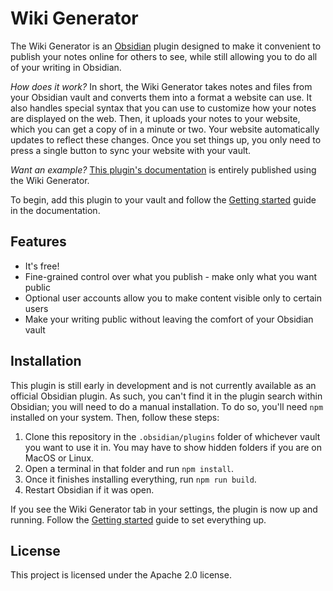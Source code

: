 # Wiki Generator

The Wiki Generator is an [Obsidian](https://obsidian.md/) plugin designed to make it convenient to publish your notes online for others to see, while still allowing you to do all of your writing in Obsidian.

*How does it work?* In short, the Wiki Generator takes notes and files from your Obsidian vault and converts them into a format a website can use. It also handles special syntax that you can use to customize how your notes are displayed on the web. Then, it uploads your notes to your website, which you can get a copy of in a minute or two. Your website automatically updates to reflect these changes. Once you set things up, you only need to press a single button to sync your website with your vault.

*Want an example?* [This plugin's documentation](https://wiki-generator-documentation.vercel.app/) is entirely published using the Wiki Generator.

To begin, add this plugin to your vault and follow the [Getting started](https://wiki-generator-documentation.vercel.app/getting-started) guide in the documentation.

## Features
- It's free!
- Fine-grained control over what you publish - make only what you want public
- Optional user accounts allow you to make content visible only to certain users
- Make your writing public without leaving the comfort of your Obsidian vault

## Installation
This plugin is still early in development and is not currently available as an official Obsidian plugin. As such, you can't find it in the plugin search within Obsidian; you will need to do a manual installation. To do so, you'll need `npm` installed on your system. Then, follow these steps:

1. Clone this repository in the `.obsidian/plugins` folder of whichever vault you want to use it in. You may have to show hidden folders if you are on MacOS or Linux.
2. Open a terminal in that folder and run `npm install`.
3. Once it finishes installing everything, run `npm run build`.
4. Restart Obsidian if it was open.

If you see the Wiki Generator tab in your settings, the plugin is now up and running. Follow the [Getting started](https://wiki-generator-documentation.vercel.app/getting-started) guide to set everything up.

## License

This project is licensed under the Apache 2.0 license.